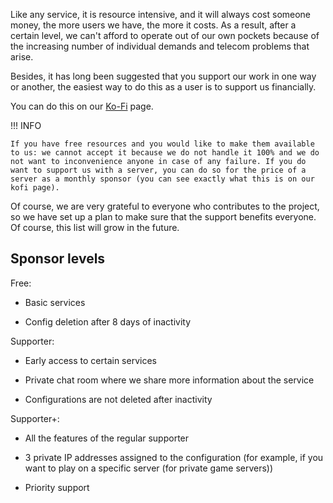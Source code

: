 Like any service, it is resource intensive, and it will always cost someone money, the more users we have, the more it costs. As a result, after a certain level, we can't afford to operate out of our own pockets because of the increasing number of individual demands and telecom problems that arise.

Besides, it has long been suggested that you support our work in one way or another, the easiest way to do this as a user is to support us financially.

You can do this on our [Ko-Fi](https://ko-fi.com/fxtelekom) page.

!!! INFO

    If you have free resources and you would like to make them available to us: we cannot accept it because we do not handle it 100% and we do not want to inconvenience anyone in case of any failure. If you do want to support us with a server, you can do so for the price of a server as a monthly sponsor (you can see exactly what this is on our kofi page).

Of course, we are very grateful to everyone who contributes to the project, so we have set up a plan to make sure that the support benefits everyone. Of course, this list will grow in the future.

## Sponsor levels

Free:

* Basic services

* Config deletion after 8 days of inactivity

Supporter:

* Early access to certain services

* Private chat room where we share more information about the service

* Configurations are not deleted after inactivity

Supporter+:

* All the features of the regular supporter

* 3 private IP addresses assigned to the configuration (for example, if you want to play on a specific server (for private game servers))

* Priority support


